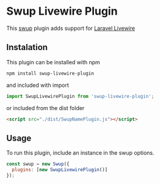 # Swup Livewire Plugin

This [swup](https://swup.js.org/) plugin adds support for [Laravel Livewire](https://laravel-livewire.com/)

## Instalation

This plugin can be installed with npm

```bash
npm install swup-livewire-plugin
```

and included with import

```javascript
import SwupLivewirePlugin from 'swup-livewire-plugin';
```

or included from the dist folder

```html
<script src="./dist/SwupNamePlugin.js"></script>
```

## Usage

To run this plugin, include an instance in the swup options.

```javascript
const swup = new Swup({
  plugins: [new SwupLivewirePlugin()]
});
```
